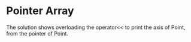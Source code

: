 # Pointer Array

The solution shows overloading the operator<< to print the axis of Point, from the pointer of Point.
